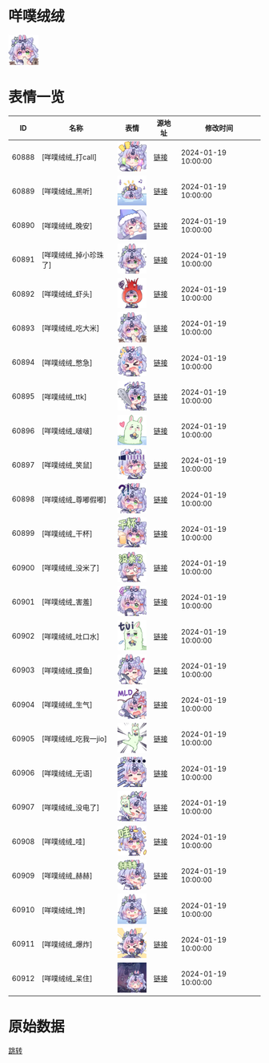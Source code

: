 # 咩噗绒绒

<img src="./cover.png" height="60" alt="cover" />

# 表情一览

|ID|名称|表情|源地址|修改时间|
|----|----|----|----|----|
|60888|[咩噗绒绒_打call]|<img src="./pic/060888_%5B咩噗绒绒_打call%5D.png" height="60" alt="打call"/>|[链接](https://i0.hdslb.com/bfs/garb/c61a067b9d6f0d7ff32ea639dd8789c6f5d4cc5c.png)|2024-01-19 10:00:00|
|60889|[咩噗绒绒_黑听]|<img src="./pic/060889_%5B咩噗绒绒_黑听%5D.png" height="60" alt="黑听"/>|[链接](https://i0.hdslb.com/bfs/garb/61759bff1ff2d034f4e8baef97b3f8513a619e38.png)|2024-01-19 10:00:00|
|60890|[咩噗绒绒_晚安]|<img src="./pic/060890_%5B咩噗绒绒_晚安%5D.png" height="60" alt="晚安"/>|[链接](https://i0.hdslb.com/bfs/garb/b822d18e5fcae77ab1ddcb0699c56cb4250d5942.png)|2024-01-19 10:00:00|
|60891|[咩噗绒绒_掉小珍珠了]|<img src="./pic/060891_%5B咩噗绒绒_掉小珍珠了%5D.png" height="60" alt="掉小珍珠了"/>|[链接](https://i0.hdslb.com/bfs/garb/48f332b9cd5d436b720a7ebfe8e9a6e1659b337c.png)|2024-01-19 10:00:00|
|60892|[咩噗绒绒_虾头]|<img src="./pic/060892_%5B咩噗绒绒_虾头%5D.png" height="60" alt="虾头"/>|[链接](https://i0.hdslb.com/bfs/garb/2a4b478932869411fba6560b6503f2216ab31eb0.png)|2024-01-19 10:00:00|
|60893|[咩噗绒绒_吃大米]|<img src="./pic/060893_%5B咩噗绒绒_吃大米%5D.png" height="60" alt="吃大米"/>|[链接](https://i0.hdslb.com/bfs/garb/e62d0b56d6c35d5e2a4bae23eef06737fead6d45.png)|2024-01-19 10:00:00|
|60894|[咩噗绒绒_憋急]|<img src="./pic/060894_%5B咩噗绒绒_憋急%5D.png" height="60" alt="憋急"/>|[链接](https://i0.hdslb.com/bfs/garb/ced795a97406f032ee0224638a406b1fca461286.png)|2024-01-19 10:00:00|
|60895|[咩噗绒绒_ttk]|<img src="./pic/060895_%5B咩噗绒绒_ttk%5D.png" height="60" alt="ttk"/>|[链接](https://i0.hdslb.com/bfs/garb/80b279b446514cfdc0f1652ec799f69456ede83c.png)|2024-01-19 10:00:00|
|60896|[咩噗绒绒_啵啵]|<img src="./pic/060896_%5B咩噗绒绒_啵啵%5D.png" height="60" alt="啵啵"/>|[链接](https://i0.hdslb.com/bfs/garb/c957d346180f9851ce546a8ea4d1753e3b50e631.png)|2024-01-19 10:00:00|
|60897|[咩噗绒绒_笑鼠]|<img src="./pic/060897_%5B咩噗绒绒_笑鼠%5D.png" height="60" alt="笑鼠"/>|[链接](https://i0.hdslb.com/bfs/garb/3bb940bad2e6a99489831935b676046ffef91e5e.png)|2024-01-19 10:00:00|
|60898|[咩噗绒绒_尊嘟假嘟]|<img src="./pic/060898_%5B咩噗绒绒_尊嘟假嘟%5D.png" height="60" alt="尊嘟假嘟"/>|[链接](https://i0.hdslb.com/bfs/garb/ca70b41b548dd6e80a1673354d24ade257cc2fda.png)|2024-01-19 10:00:00|
|60899|[咩噗绒绒_干杯]|<img src="./pic/060899_%5B咩噗绒绒_干杯%5D.png" height="60" alt="干杯"/>|[链接](https://i0.hdslb.com/bfs/garb/18f7a584c3cb37ff8936d545b68303d08d2d8742.png)|2024-01-19 10:00:00|
|60900|[咩噗绒绒_没米了]|<img src="./pic/060900_%5B咩噗绒绒_没米了%5D.png" height="60" alt="没米了"/>|[链接](https://i0.hdslb.com/bfs/garb/de2000693aa552f13dace8b4a95954ffad7410de.png)|2024-01-19 10:00:00|
|60901|[咩噗绒绒_害羞]|<img src="./pic/060901_%5B咩噗绒绒_害羞%5D.png" height="60" alt="害羞"/>|[链接](https://i0.hdslb.com/bfs/garb/f4e9ccd58c86a112f1cebe0eb2cce4626a507eaf.png)|2024-01-19 10:00:00|
|60902|[咩噗绒绒_吐口水]|<img src="./pic/060902_%5B咩噗绒绒_吐口水%5D.png" height="60" alt="吐口水"/>|[链接](https://i0.hdslb.com/bfs/garb/217347cf23a25f40cb6fd9157e0199d2a99d9236.png)|2024-01-19 10:00:00|
|60903|[咩噗绒绒_摸鱼]|<img src="./pic/060903_%5B咩噗绒绒_摸鱼%5D.png" height="60" alt="摸鱼"/>|[链接](https://i0.hdslb.com/bfs/garb/de7aa00ca915eee7ec17333ba63e9c5a9329e776.png)|2024-01-19 10:00:00|
|60904|[咩噗绒绒_生气]|<img src="./pic/060904_%5B咩噗绒绒_生气%5D.png" height="60" alt="生气"/>|[链接](https://i0.hdslb.com/bfs/garb/db00b2dd7caf5de3ccf62938dd258bde7b0f86bf.png)|2024-01-19 10:00:00|
|60905|[咩噗绒绒_吃我一jio]|<img src="./pic/060905_%5B咩噗绒绒_吃我一jio%5D.png" height="60" alt="吃我一jio"/>|[链接](https://i0.hdslb.com/bfs/garb/c29c66e15a7af15a15618b8271ce3cb0b3eafd0c.png)|2024-01-19 10:00:00|
|60906|[咩噗绒绒_无语]|<img src="./pic/060906_%5B咩噗绒绒_无语%5D.png" height="60" alt="无语"/>|[链接](https://i0.hdslb.com/bfs/garb/45d44e276d7f1d75dd679d05fe2e166e496d2c89.png)|2024-01-19 10:00:00|
|60907|[咩噗绒绒_没电了]|<img src="./pic/060907_%5B咩噗绒绒_没电了%5D.png" height="60" alt="没电了"/>|[链接](https://i0.hdslb.com/bfs/garb/37741b4c77bfd4388399ca1367e0204784f43091.png)|2024-01-19 10:00:00|
|60908|[咩噗绒绒_哇]|<img src="./pic/060908_%5B咩噗绒绒_哇%5D.png" height="60" alt="哇"/>|[链接](https://i0.hdslb.com/bfs/garb/69ea973ae144f7ce4feb1280030d60628b891371.png)|2024-01-19 10:00:00|
|60909|[咩噗绒绒_赫赫]|<img src="./pic/060909_%5B咩噗绒绒_赫赫%5D.png" height="60" alt="赫赫"/>|[链接](https://i0.hdslb.com/bfs/garb/bf9e2982fb52586526b4f9fbdf5d306c6f41e595.png)|2024-01-19 10:00:00|
|60910|[咩噗绒绒_馋]|<img src="./pic/060910_%5B咩噗绒绒_馋%5D.png" height="60" alt="馋"/>|[链接](https://i0.hdslb.com/bfs/garb/d6b5e1814eda5ff54c313733f98e3e9443f257bf.png)|2024-01-19 10:00:00|
|60911|[咩噗绒绒_爆炸]|<img src="./pic/060911_%5B咩噗绒绒_爆炸%5D.png" height="60" alt="爆炸"/>|[链接](https://i0.hdslb.com/bfs/garb/29bbb980a5741bd0ccb24305a1028c66508a83aa.png)|2024-01-19 10:00:00|
|60912|[咩噗绒绒_呆住]|<img src="./pic/060912_%5B咩噗绒绒_呆住%5D.png" height="60" alt="呆住"/>|[链接](https://i0.hdslb.com/bfs/garb/abc28e0988a6307c5dadf4a0eb2d5d6aa7d5fb6d.png)|2024-01-19 10:00:00|

# 原始数据

[跳转](./raw.json)

